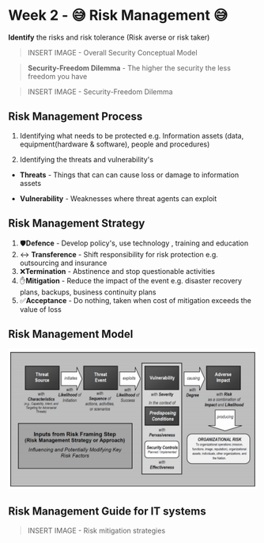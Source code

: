 # Week 2 - 😅 Risk Management 😅

**Identify** the risks and risk tolerance (Risk averse or risk taker)

> INSERT IMAGE - Overall Security Conceptual Model

> **Security-Freedom Dilemma** - The higher the security the less freedom you have

> INSERT IMAGE - Security-Freedom Dilemma

## Risk Management Process

1. Identifying what needs to be protected e.g. Information assets (data, equipment(hardware & software), people and procedures)

2. Identifying the threats and vulnerability's

- **Threats** - Things that can can cause loss or damage to information assets

- **Vulnerability** - Weaknesses where threat agents can exploit

## Risk Management Strategy

1. 🛡️**Defence** - Develop policy's, use technology , training and education
2. ↔️ **Transference** - Shift responsibility for risk protection e.g. outsourcing and insurance
3. ❌**Termination** - Abstinence and stop questionable activities
4. ✋**Mitigation** - Reduce the impact of the event e.g. disaster recovery plans, backups, business continuity plans
5. ✅**Acceptance** - Do nothing, taken when cost of mitigation exceeds the value of loss

## Risk Management Model

![risk-model](images/risk-model.png)

## Risk Management Guide for IT systems

> INSERT IMAGE - Risk mitigation strategies
